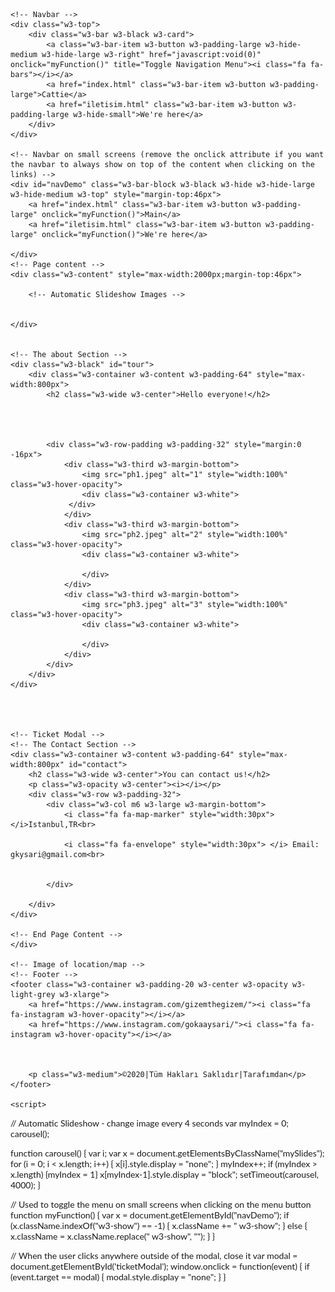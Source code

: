 <!DOCTYPE html>
<html lang="en">
<title>faces</title>
<meta charset="UTF-8">
<meta name="viewport" content="width=device-width, initial-scale=1">
<link rel="icon" sizes="300x300" type="image/ico" href="icon.jpeg" />
<link rel="stylesheet" href="https://www.w3schools.com/w3css/4/w3.css">
<link rel="stylesheet" href="https://fonts.googleapis.com/css?family=Lato">
<link rel="stylesheet" href="https://cdnjs.cloudflare.com/ajax/libs/font-awesome/4.7.0/css/font-awesome.min.css">
<style>
    body {
        font-family: "Lato", sans-serif
    }

    .mySlides {
        display: none
    }
</style>
<body>

    <!-- Navbar -->
    <div class="w3-top">
        <div class="w3-bar w3-black w3-card">
            <a class="w3-bar-item w3-button w3-padding-large w3-hide-medium w3-hide-large w3-right" href="javascript:void(0)" onclick="myFunction()" title="Toggle Navigation Menu"><i class="fa fa-bars"></i></a>
            <a href="index.html" class="w3-bar-item w3-button w3-padding-large">Cattie</a>
            <a href="iletisim.html" class="w3-bar-item w3-button w3-padding-large w3-hide-small">We're here</a>
        </div>
    </div>

    <!-- Navbar on small screens (remove the onclick attribute if you want the navbar to always show on top of the content when clicking on the links) -->
    <div id="navDemo" class="w3-bar-block w3-black w3-hide w3-hide-large w3-hide-medium w3-top" style="margin-top:46px">
        <a href="index.html" class="w3-bar-item w3-button w3-padding-large" onclick="myFunction()">Main</a>
        <a href="iletisim.html" class="w3-bar-item w3-button w3-padding-large" onclick="myFunction()">We're here</a>

    </div>
    <!-- Page content -->
    <div class="w3-content" style="max-width:2000px;margin-top:46px">

        <!-- Automatic Slideshow Images -->


    </div>
    

    <!-- The about Section -->
    <div class="w3-black" id="tour">
        <div class="w3-container w3-content w3-padding-64" style="max-width:800px">
            <h2 class="w3-wide w3-center">Hello everyone!</h2>
           



            <div class="w3-row-padding w3-padding-32" style="margin:0 -16px">
                <div class="w3-third w3-margin-bottom">
                    <img src="ph1.jpeg" alt="1" style="width:100%" class="w3-hover-opacity">
                    <div class="w3-container w3-white">
                 </div>
                </div>
                <div class="w3-third w3-margin-bottom">
                    <img src="ph2.jpeg" alt="2" style="width:100%" class="w3-hover-opacity">
                    <div class="w3-container w3-white">
                        
                    </div>
                </div>
                <div class="w3-third w3-margin-bottom">
                    <img src="ph3.jpeg" alt="3" style="width:100%" class="w3-hover-opacity">
                    <div class="w3-container w3-white">

                    </div>
                </div>
            </div>
        </div>
    </div>




    <!-- Ticket Modal -->
    <!-- The Contact Section -->
    <div class="w3-container w3-content w3-padding-64" style="max-width:800px" id="contact">
        <h2 class="w3-wide w3-center">You can contact us!</h2>
        <p class="w3-opacity w3-center"><i></i></p>
        <div class="w3-row w3-padding-32">
            <div class="w3-col m6 w3-large w3-margin-bottom">
                <i class="fa fa-map-marker" style="width:30px"></i>Istanbul,TR<br>

                <i class="fa fa-envelope" style="width:30px"> </i> Email: gkysari@gmail.com<br>


            </div>

        </div>
    </div>

    <!-- End Page Content -->
    </div>

    <!-- Image of location/map -->
    <!-- Footer -->
    <footer class="w3-container w3-padding-20 w3-center w3-opacity w3-light-grey w3-xlarge">
        <a href="https://www.instagram.com/gizemthegizem/"><i class="fa fa-instagram w3-hover-opacity"></i></a>
        <a href="https://www.instagram.com/gokaaysari/"><i class="fa fa-instagram w3-hover-opacity"></i></a>

        

        <p class="w3-medium">©2020|Tüm Hakları Saklıdır|Tarafımdan</p>
    </footer>

    <script>
// Automatic Slideshow - change image every 4 seconds
var myIndex = 0;
carousel();

function carousel() {
  var i;
  var x = document.getElementsByClassName("mySlides");
  for (i = 0; i < x.length; i++) {
    x[i].style.display = "none";
  }
  myIndex++;
  if (myIndex > x.length) {myIndex = 1}
  x[myIndex-1].style.display = "block";
  setTimeout(carousel, 4000);
}

// Used to toggle the menu on small screens when clicking on the menu button
function myFunction() {
  var x = document.getElementById("navDemo");
  if (x.className.indexOf("w3-show") == -1) {
    x.className += " w3-show";
  } else {
    x.className = x.className.replace(" w3-show", "");
  }
}

// When the user clicks anywhere outside of the modal, close it
var modal = document.getElementById('ticketModal');
window.onclick = function(event) {
  if (event.target == modal) {
    modal.style.display = "none";
  }
}
    </script>

</body>
</html>
